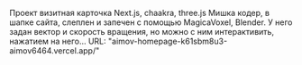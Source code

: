 Проект визитная карточка
Next.js, chaakra, three.js
Мишка кодер, в шапке сайта, слеплен и запечен с помощью MagicaVoxel, Blender. У него задан вектор и скорость вращения, но можно с ним интерактивить, нажатием на него...
URL: "aimov-homepage-k61sbm8u3-aimov6464.vercel.app/"
